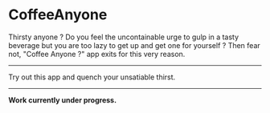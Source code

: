 # CoffeeAnyone

Thirsty anyone ? Do you feel the uncontainable urge to gulp in a tasty beverage but you are too lazy to get up and get one for yourself ?
Then fear not, "Coffee Anyone ?" app exits for this very reason.
<hr>
<p>Try out this app and quench your unsatiable thirst.</p>
<hr>
<Strong>Work currently under progress.</Strong>
